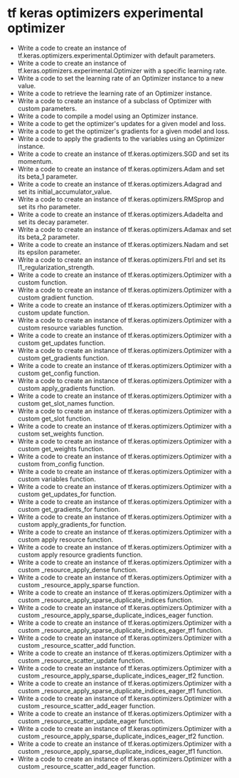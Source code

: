# tf keras optimizers experimental optimizer

- Write a code to create an instance of tf.keras.optimizers.experimental.Optimizer with default parameters.
- Write a code to create an instance of tf.keras.optimizers.experimental.Optimizer with a specific learning rate.
- Write a code to set the learning rate of an Optimizer instance to a new value.
- Write a code to retrieve the learning rate of an Optimizer instance.
- Write a code to create an instance of a subclass of Optimizer with custom parameters.
- Write a code to compile a model using an Optimizer instance.
- Write a code to get the optimizer's updates for a given model and loss.
- Write a code to get the optimizer's gradients for a given model and loss.
- Write a code to apply the gradients to the variables using an Optimizer instance.
- Write a code to create an instance of tf.keras.optimizers.SGD and set its momentum.
- Write a code to create an instance of tf.keras.optimizers.Adam and set its beta_1 parameter.
- Write a code to create an instance of tf.keras.optimizers.Adagrad and set its initial_accumulator_value.
- Write a code to create an instance of tf.keras.optimizers.RMSprop and set its rho parameter.
- Write a code to create an instance of tf.keras.optimizers.Adadelta and set its decay parameter.
- Write a code to create an instance of tf.keras.optimizers.Adamax and set its beta_2 parameter.
- Write a code to create an instance of tf.keras.optimizers.Nadam and set its epsilon parameter.
- Write a code to create an instance of tf.keras.optimizers.Ftrl and set its l1_regularization_strength.
- Write a code to create an instance of tf.keras.optimizers.Optimizer with a custom function.
- Write a code to create an instance of tf.keras.optimizers.Optimizer with a custom gradient function.
- Write a code to create an instance of tf.keras.optimizers.Optimizer with a custom update function.
- Write a code to create an instance of tf.keras.optimizers.Optimizer with a custom resource variables function.
- Write a code to create an instance of tf.keras.optimizers.Optimizer with a custom get_updates function.
- Write a code to create an instance of tf.keras.optimizers.Optimizer with a custom get_gradients function.
- Write a code to create an instance of tf.keras.optimizers.Optimizer with a custom get_config function.
- Write a code to create an instance of tf.keras.optimizers.Optimizer with a custom apply_gradients function.
- Write a code to create an instance of tf.keras.optimizers.Optimizer with a custom get_slot_names function.
- Write a code to create an instance of tf.keras.optimizers.Optimizer with a custom get_slot function.
- Write a code to create an instance of tf.keras.optimizers.Optimizer with a custom set_weights function.
- Write a code to create an instance of tf.keras.optimizers.Optimizer with a custom get_weights function.
- Write a code to create an instance of tf.keras.optimizers.Optimizer with a custom from_config function.
- Write a code to create an instance of tf.keras.optimizers.Optimizer with a custom variables function.
- Write a code to create an instance of tf.keras.optimizers.Optimizer with a custom get_updates_for function.
- Write a code to create an instance of tf.keras.optimizers.Optimizer with a custom get_gradients_for function.
- Write a code to create an instance of tf.keras.optimizers.Optimizer with a custom apply_gradients_for function.
- Write a code to create an instance of tf.keras.optimizers.Optimizer with a custom apply resource function.
- Write a code to create an instance of tf.keras.optimizers.Optimizer with a custom apply resource gradients function.
- Write a code to create an instance of tf.keras.optimizers.Optimizer with a custom _resource_apply_dense function.
- Write a code to create an instance of tf.keras.optimizers.Optimizer with a custom _resource_apply_sparse function.
- Write a code to create an instance of tf.keras.optimizers.Optimizer with a custom _resource_apply_sparse_duplicate_indices function.
- Write a code to create an instance of tf.keras.optimizers.Optimizer with a custom _resource_apply_sparse_duplicate_indices_eager function.
- Write a code to create an instance of tf.keras.optimizers.Optimizer with a custom _resource_apply_sparse_duplicate_indices_eager_tf1 function.
- Write a code to create an instance of tf.keras.optimizers.Optimizer with a custom _resource_scatter_add function.
- Write a code to create an instance of tf.keras.optimizers.Optimizer with a custom _resource_scatter_update function.
- Write a code to create an instance of tf.keras.optimizers.Optimizer with a custom _resource_apply_sparse_duplicate_indices_eager_tf2 function.
- Write a code to create an instance of tf.keras.optimizers.Optimizer with a custom _resource_apply_sparse_duplicate_indices_eager_tf1 function.
- Write a code to create an instance of tf.keras.optimizers.Optimizer with a custom _resource_scatter_add_eager function.
- Write a code to create an instance of tf.keras.optimizers.Optimizer with a custom _resource_scatter_update_eager function.
- Write a code to create an instance of tf.keras.optimizers.Optimizer with a custom _resource_apply_sparse_duplicate_indices_eager_tf2 function.
- Write a code to create an instance of tf.keras.optimizers.Optimizer with a custom _resource_apply_sparse_duplicate_indices_eager_tf1 function.
- Write a code to create an instance of tf.keras.optimizers.Optimizer with a custom _resource_scatter_add_eager function.